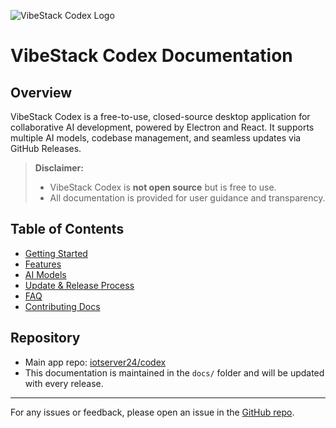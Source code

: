 ![VibeStack Codex Logo](../assets/logo.png)

# VibeStack Codex Documentation

## Overview
VibeStack Codex is a free-to-use, closed-source desktop application for collaborative AI development, powered by Electron and React. It supports multiple AI models, codebase management, and seamless updates via GitHub Releases.

> **Disclaimer:**
> - VibeStack Codex is **not open source** but is free to use.
> - All documentation is provided for user guidance and transparency.

## Table of Contents
- [Getting Started](./getting-started.md)
- [Features](./features.md)
- [AI Models](./models.md)
- [Update & Release Process](./updates.md)
- [FAQ](./faq.md)
- [Contributing Docs](./contributing.md)

## Repository
- Main app repo: [iotserver24/codex](https://github.com/iotserver24/codex.git)
- This documentation is maintained in the `docs/` folder and will be updated with every release.

---

For any issues or feedback, please open an issue in the [GitHub repo](https://github.com/iotserver24/codex.git). 